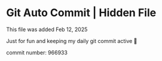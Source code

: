 # Git Auto Commit | Hidden File

This file was added Feb 12, 2025

Just for fun and keeping my daily git commit active 🤪

commit number: 966933
